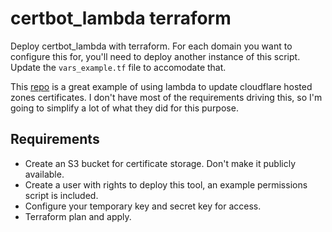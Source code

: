 # certbot_lambda terraform

Deploy certbot_lambda with terraform. For each domain you want to configure this for, you'll need to deploy another instance of this script. Update the `vars_example.tf` file to accomodate that. 

This [repo](https://github.com/robertpeteuil/terraform-aws-certbot-cloudflare-lambda) is a great example of using lambda to update cloudflare hosted zones certificates. I don't have most of the requirements driving this, so I'm going to simplify a lot of what they did for this purpose.

## Requirements
- Create an S3 bucket for certificate storage. Don't make it publicly available.
- Create a user with rights to deploy this tool, an example permissions script is included.
- Configure your temporary key and secret key for access. 
- Terraform plan and apply. 


